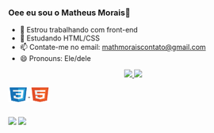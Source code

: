 ### Oee eu sou o Matheus Morais👋


- 🔭 Estrou trabalhando com front-end
- 🌱 Estudando HTML/CSS
- 📫  Contate-me no email: mathmoraiscontato@gmail.com
- 😄 Pronouns: Ele/dele


<div align="center">
  <a href="https://github.com/matheusrmorais">
  <img height="180em" src="https://github-readme-stats.vercel.app/api?username=matheusrmorais&show_icons=true&theme=tokyonight&include_all_commits=true&count_private=true"/>
  <img height="180em" src="https://github-readme-stats.vercel.app/api/top-langs/?username=matheusrmorais&layout=compact&langs_count=7&theme=tokyonight"/>
</div>

<div style="display: inline_block"><br>
  <img align="center" alt="Math-CSS" height="30" width="40" src="https://raw.githubusercontent.com/devicons/devicon/master/icons/css3/css3-original.svg" />
  <img align="center" alt="Math-HTML" height="30" width="40" src="https://raw.githubusercontent.com/devicons/devicon/master/icons/html5/html5-original.svg" />
            

</div>

##


<div>
  <a href="https://instagram.com/mathvlr1" target="_blank"><img src="https://img.shields.io/badge/-Instagram-%23E4405F?style=for-the-badge&logo=instagram&logoColor=white" target="_blank"></a>
  <a href = "mailto:mathmoraiscontato@gmail.com"><img src="https://img.shields.io/badge/-Gmail-%23333?style=for-the-badge&logo=gmail&logoColor=white" target="_blank"></a>


 
</div>
